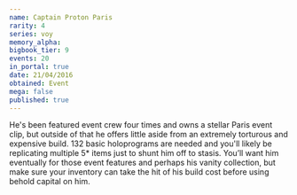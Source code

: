 ```yaml
---
name: Captain Proton Paris
rarity: 4
series: voy
memory_alpha:
bigbook_tier: 9
events: 20
in_portal: true
date: 21/04/2016
obtained: Event
mega: false
published: true
---
```


He's been featured event crew four times and owns a stellar Paris event clip, but outside of that he offers little aside from an extremely torturous and expensive build. 132 basic holoprograms are needed and you'll likely be replicating multiple 5* items just to shunt him off to stasis. You’ll want him eventually for those event features and perhaps his vanity collection, but make sure your inventory can take the hit of his build cost before using behold capital on him.
